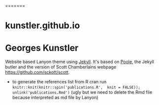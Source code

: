 =======
# kunstler.github.io

# Georges Kunstler

Website based Lanyon theme using [Jekyll](http://jekyllrb.com). It's
based on [Poole](http://getpoole.com), the Jekyll butler and the
version of Scott Chamberlains webpage https://github.com/sckott/scott.


- to generate the references list from R cran run
  `knitr::knit(knitr::spin('publications.R',  knit = FALSE));
  unlink('publications.Rmd')` (ugly but we need to delete the Rmd file
  because interpreted as md file by Lanyon)

